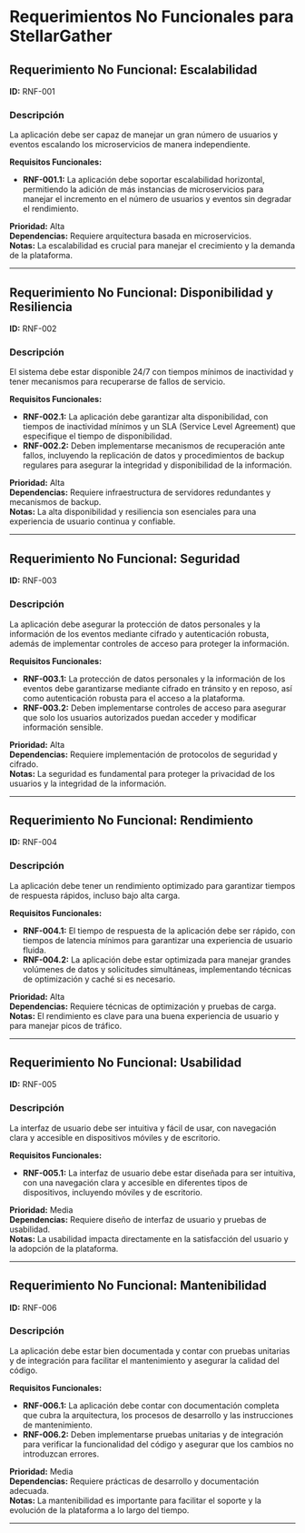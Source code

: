# Requerimientos No Funcionales para StellarGather

## Requerimiento No Funcional: Escalabilidad

**ID:** RNF-001

### Descripción

La aplicación debe ser capaz de manejar un gran número de usuarios y eventos escalando los microservicios de manera independiente.

**Requisitos Funcionales:**
- **RNF-001.1:** La aplicación debe soportar escalabilidad horizontal, permitiendo la adición de más instancias de microservicios para manejar el incremento en el número de usuarios y eventos sin degradar el rendimiento.

**Prioridad:** Alta  
**Dependencias:** Requiere arquitectura basada en microservicios.  
**Notas:** La escalabilidad es crucial para manejar el crecimiento y la demanda de la plataforma.

---

## Requerimiento No Funcional: Disponibilidad y Resiliencia

**ID:** RNF-002

### Descripción

El sistema debe estar disponible 24/7 con tiempos mínimos de inactividad y tener mecanismos para recuperarse de fallos de servicio.

**Requisitos Funcionales:**
- **RNF-002.1:** La aplicación debe garantizar alta disponibilidad, con tiempos de inactividad mínimos y un SLA (Service Level Agreement) que especifique el tiempo de disponibilidad.
- **RNF-002.2:** Deben implementarse mecanismos de recuperación ante fallos, incluyendo la replicación de datos y procedimientos de backup regulares para asegurar la integridad y disponibilidad de la información.

**Prioridad:** Alta  
**Dependencias:** Requiere infraestructura de servidores redundantes y mecanismos de backup.  
**Notas:** La alta disponibilidad y resiliencia son esenciales para una experiencia de usuario continua y confiable.

---

## Requerimiento No Funcional: Seguridad

**ID:** RNF-003

### Descripción

La aplicación debe asegurar la protección de datos personales y la información de los eventos mediante cifrado y autenticación robusta, además de implementar controles de acceso para proteger la información.

**Requisitos Funcionales:**
- **RNF-003.1:** La protección de datos personales y la información de los eventos debe garantizarse mediante cifrado en tránsito y en reposo, así como autenticación robusta para el acceso a la plataforma.
- **RNF-003.2:** Deben implementarse controles de acceso para asegurar que solo los usuarios autorizados puedan acceder y modificar información sensible.

**Prioridad:** Alta  
**Dependencias:** Requiere implementación de protocolos de seguridad y cifrado.  
**Notas:** La seguridad es fundamental para proteger la privacidad de los usuarios y la integridad de la información.

---

## Requerimiento No Funcional: Rendimiento

**ID:** RNF-004

### Descripción

La aplicación debe tener un rendimiento optimizado para garantizar tiempos de respuesta rápidos, incluso bajo alta carga.

**Requisitos Funcionales:**
- **RNF-004.1:** El tiempo de respuesta de la aplicación debe ser rápido, con tiempos de latencia mínimos para garantizar una experiencia de usuario fluida.
- **RNF-004.2:** La aplicación debe estar optimizada para manejar grandes volúmenes de datos y solicitudes simultáneas, implementando técnicas de optimización y caché si es necesario.

**Prioridad:** Alta  
**Dependencias:** Requiere técnicas de optimización y pruebas de carga.  
**Notas:** El rendimiento es clave para una buena experiencia de usuario y para manejar picos de tráfico.

---

## Requerimiento No Funcional: Usabilidad

**ID:** RNF-005

### Descripción

La interfaz de usuario debe ser intuitiva y fácil de usar, con navegación clara y accesible en dispositivos móviles y de escritorio.

**Requisitos Funcionales:**
- **RNF-005.1:** La interfaz de usuario debe estar diseñada para ser intuitiva, con una navegación clara y accesible en diferentes tipos de dispositivos, incluyendo móviles y de escritorio.

**Prioridad:** Media  
**Dependencias:** Requiere diseño de interfaz de usuario y pruebas de usabilidad.  
**Notas:** La usabilidad impacta directamente en la satisfacción del usuario y la adopción de la plataforma.

---

## Requerimiento No Funcional: Mantenibilidad

**ID:** RNF-006

### Descripción

La aplicación debe estar bien documentada y contar con pruebas unitarias y de integración para facilitar el mantenimiento y asegurar la calidad del código.

**Requisitos Funcionales:**
- **RNF-006.1:** La aplicación debe contar con documentación completa que cubra la arquitectura, los procesos de desarrollo y las instrucciones de mantenimiento.
- **RNF-006.2:** Deben implementarse pruebas unitarias y de integración para verificar la funcionalidad del código y asegurar que los cambios no introduzcan errores.

**Prioridad:** Media  
**Dependencias:** Requiere prácticas de desarrollo y documentación adecuada.  
**Notas:** La mantenibilidad es importante para facilitar el soporte y la evolución de la plataforma a lo largo del tiempo.

---
